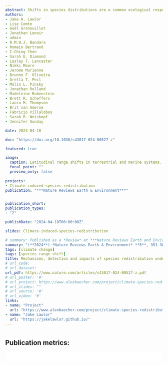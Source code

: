 ```yaml
---
abstract: Shifts in species distributions are a common ecological response to climate change, and global temperature rise is often hypothesized as the primary driver. However, the directions and rates of distribution shifts are highly variable across species, systems and studies, complicating efforts to manage and anticipate biodiversity responses to anthropogenic change. In this Review, we summarize approaches to documenting species range shifts, discuss why observed range shifts often do not match our expectations, and explore the impacts of species range shifts on nature and society. The majority (59%) of documented range shifts are directionally consistent with climate change, based on the BioShifts database of range shift observations. However, many observed species have not shifted or have shifted in directions opposite to temperature-based expectations. These lagging or expectation-contrary shifts might be explained by additional biotic or abiotic factors driving range shifts, including additional non-temperature climatic drivers, habitat characteristics and species interactions, which are not normally considered in range shift documentations. Understanding and managing range shifts will require increasing and connecting observational biological data, generalizing range shift patterns across systems and predicting shifts at management-relevant timescales.
authors:
- Jake A. Lawlor
- Lise Comte
- Gaël Grenouillet
- Jonathan Lenoir
- admin
- R.M.W.J. Bandara
- Romain Bertrand
- I-Ching Chen
- Sarah E. Diamond
- Lesley T. Lancaster
- Nikki Moore
- Jerome Murienne
- Brunno F. Oliveira
- Gretta T. Pecl
- Malin L. Pinsky
- Jonathan Rolland
- Madeleine Rubenstein
- Brett R. Scheffers
- Laura M. Thompson
- Brit van Amerom
- Fabricio Villalobos
- Sarah R. Weiskopf
- Jennifer Sunday

date: 2024-04-18

doi: "https://doi.org/10.1038/s43017-024-00527-z"

featured: true

image:
  caption: Latitudinal range shifts in terrestrial and marine systems.
  focal_point: ""
  preview_only: false
  
projects:
- Climate-induced-species-redistribution
publication: "***Nature Reviews Earth & Environment***"


publication_short:
publication_types:
- "2"

publishDate: "2024-04-18T00:00:00Z"

slides: Climate-induced-species-redistribution

# summary: Published as a *Review* at ***Nature Reviews Earth and Environment*** in April **2024**
summary: "(**2024**) *Nature Reviews Earth & Environment* **5**, 351-368, DOI: [10.1038/s43017-024-00527-z](https://doi.org/10.1038/s43017-024-00527-z)"
tags: [climate change]
tags: [species range shift]
title: Mechanisms, detection and impacts of species redistribution under climate change
# url_code: 
# url_dataset: 
url_pdf: https://www.nature.com/articles/s43017-024-00527-z.pdf
# url_poster: '#'
# url_project: https://www.alexbaecher.com/project/climate-species-redistribution/
# url_slides: ""
# url_source: '#'
# url_video: '#'
links:
- name: "Project"
  url: "https://www.alexbaecher.com/project/climate-species-redistribution/"
- name: "Jake Lawlor"
  url: "https://jakelawlor.github.io/"
---
```

#
#
## Publication metrics:
<html>
  <style>
    section {
        background: white;
        color: black;
        border-radius: 1em;
        padding: 1em;
        left: 50% }
    #inner {
        display: inline-block;
        display: flex;
        align-items: center;
        justify-content: center }
  </style>
  <section>
    <div id="inner">
      <script type='text/javascript' src='https://d1bxh8uas1mnw7.cloudfront.net/assets/embed.js'></script>
        <span style="float:left"; 
          class="__dimensions_badge_embed__" 
          data-doi="10.1038/s43017-024-00527-z" 
          data-hide-zero-citations="true" 
          data-legend="always">
        </span>
      <script async src="https://badge.dimensions.ai/badge.js" charset="utf-8"></script>
        <div  style="float:right"; 
          data-link-target="_blank" 
          data-badge-details="right" 
          data-badge-type="medium-donut"
          data-doi="10.1038/s43017-024-00527-z"   
          data-condensed="true" 
          data-hide-no-mentions="true" 
          class="altmetric-embed">
        </div>
  </section>
